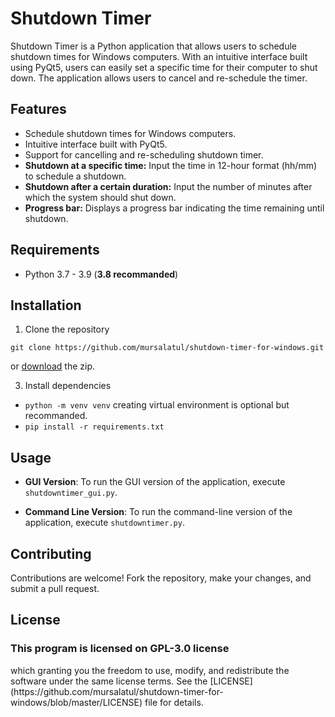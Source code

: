 # Shutdown Timer

Shutdown Timer is a Python application that allows users to schedule shutdown times for Windows computers. With an intuitive interface built using PyQt5, users can easily set a specific time for their computer to shut down. The application allows users to cancel and re-schedule the timer.

## Features

- Schedule shutdown times for Windows computers.
- Intuitive interface built with PyQt5.
- Support for cancelling and re-scheduling shutdown timer.
- **Shutdown at a specific time:** Input the time in 12-hour format (hh/mm) to schedule a shutdown.
- **Shutdown after a certain duration:** Input the number of minutes after which the system should shut down.
- **Progress bar:** Displays a progress bar indicating the time remaining until shutdown.

## Requirements

- Python 3.7 - 3.9 (**3.8 recommanded**)

## Installation

1. Clone the repository

`git clone https://github.com/mursalatul/shutdown-timer-for-windows.git`

or [download](https://github.com/mursalatul/shutdown-timer-for-windows/archive/refs/heads/master.zip) the zip.

3. Install dependencies

- `python -m venv venv` creating virtual environment is optional but recommanded.
- `pip install -r requirements.txt`


## Usage

- **GUI Version**: To run the GUI version of the application, execute `shutdowntimer_gui.py`.

- **Command Line Version**: To run the command-line version of the application, execute `shutdowntimer.py`.


## Contributing

Contributions are welcome! Fork the repository, make your changes, and submit a pull request.

## License

<h3>This program is licensed on GPL-3.0 license</h3> which granting you the freedom to use, modify, and redistribute the software under the same license terms. See the [LICENSE](https://github.com/mursalatul/shutdown-timer-for-windows/blob/master/LICENSE) file for details.

